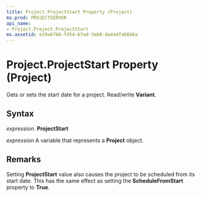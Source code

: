 ```yaml
---
title: Project.ProjectStart Property (Project)
ms.prod: PROJECTSERVER
api_name:
- Project.Project.ProjectStart
ms.assetid: e29a67b8-fd54-b7ed-3eb0-da4adfa66b6a
---
```



# Project.ProjectStart Property (Project)

Gets or sets the start date for a project. Read/write  **Variant**.


## Syntax

 _expression_. **ProjectStart**

 _expression_ A variable that represents a **Project** object.


## Remarks

Setting  **ProjectStart** value also causes the project to be scheduled from its start date. This has the same effect as setting the **ScheduleFromStart** property to **True**.


